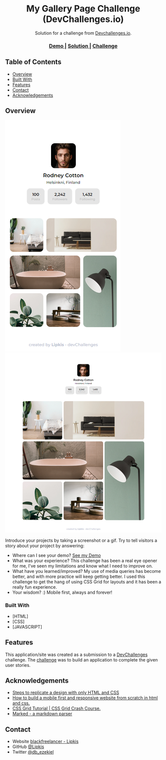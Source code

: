<!-- Please update value in the {}  -->

<h1 align="center">My Gallery Page Challenge (DevChallenges.io)</h1>

<div align="center">
   Solution for a challenge from  <a href="http://devchallenges.io" target="_blank">Devchallenges.io</a>.
</div>

<div align="center">
  <h3>
    <a href="https://profilee-page.netlify.app/">
      Demo
    </a>
    <span> | </span>
    <a href="https://github.com/Daniel-Ezekiel/Gallery-Page/">
      Solution
    </a>
    <span> | </span>
    <a href="https://devchallenges.io/challenges/gcbWLxG6wdennelX7b8I">
      Challenge
    </a>
  </h3>
</div>

<!-- TABLE OF CONTENTS -->

## Table of Contents

- [Overview](#overview)
- [Built With](#built-with)
- [Features](#features)
- [Contact](#contact)
- [Acknowledgements](#acknowledgements)

<!-- OVERVIEW -->

## Overview

![Mobile](https://github.com/Daniel-Ezekiel/Gallery-Page/blob/main/images/screenshots/Mobile.png)
![Desktop](https://github.com/Daniel-Ezekiel/Gallery-Page/blob/main/images/screenshots/Desktop.png)

Introduce your projects by taking a screenshot or a gif. Try to tell visitors a story about your project by answering:

- Where can I see your demo? 
   [See my Demo](https://profilee-page.netlify.app/)
- What was your experience?
   This challenge has been a real eye opener for me, I've seen my limitations and know what I need to improve on.
- What have you learned/improved?
   My use of media queries has become better, and with more practice will keep getting better. I used this challenge to get the hang of using CSS Grid for layouts and it has been a really fun experience.
- Your wisdom? :)
   Mobile first, always and forever! 

### Built With

<!-- This section should list any major frameworks that you built your project using. Here are a few examples.-->

- [HTML]
- [CSS]
- [JAVASCRIPT]

## Features

<!-- List the features of your application or follow the template. Don't share the figma file here :) -->

This application/site was created as a submission to a [DevChallenges](https://devchallenges.io/challenges) challenge. The [challenge](https://devchallenges.io/challenges/gcbWLxG6wdennelX7b8I) was to build an application to complete the given user stories.


## Acknowledgements

<!-- This section should list any articles or add-ons/plugins that helps you to complete the project. This is optional but it will help you in the future. For exmpale -->

- [Steps to replicate a design with only HTML and CSS](https://devchallenges-blogs.web.app/how-to-replicate-design/)
- [How to build a mobile first and responsive website from scratch in html and css.](https://www.oakharborwebdesigns.com/blog/articles/how-to-build-a-responsive-mobile-first-website-from-scratch.html#blog-post)
- [CSS Grid Tutorial | CSS Grid Crash Course.](https://www.youtube.com/watch?v=EFafSYg-PkI)
- [Marked - a markdown parser](https://github.com/chjj/marked)

## Contact

- Website [blackfreelancer - Lipkis](https://danielezekiel.netlify.app/)
- GitHub [@Lipkis](https://github.com/Daniel-Ezekiel)
- Twitter [@db_ezekiel](https://twitter.com/db_ezekiel)
